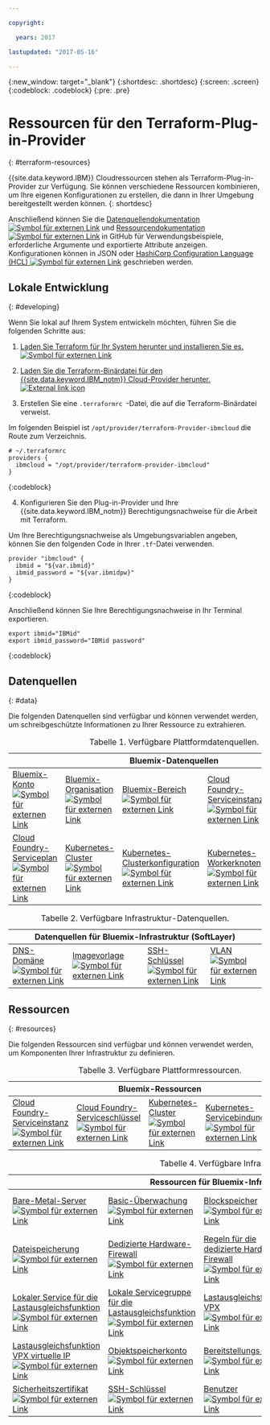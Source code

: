 ```yaml
---

copyright:

  years: 2017

lastupdated: "2017-05-16"

---
```


{:new_window: target="_blank"}
{:shortdesc: .shortdesc}
{:screen: .screen}
{:codeblock: .codeblock}
{:pre: .pre}

# Ressourcen für den Terraform-Plug-in-Provider
{: #terraform-resources}

{{site.data.keyword.IBM}} Cloudressourcen stehen als Terraform-Plug-in-Provider zur Verfügung. Sie können verschiedene Ressourcen kombinieren, um Ihre eigenen Konfigurationen zu erstellen, die dann in Ihrer Umgebung bereitgestellt werden können.
{: shortdesc}

Anschließend können Sie die <a href="https://github.com/IBM-Bluemix/terraform/tree/provider/ibm-cloud/website/source/docs/providers/ibmcloud/d">Datenquellendokumentation<img src="../../icons/launch-glyph.svg" alt="Symbol für externen Link"></a> und <a href="https://github.com/IBM-Bluemix/terraform/tree/provider/ibm-cloud/website/source/docs/providers/ibmcloud/r">Ressourcendokumentation<img src="../../icons/launch-glyph.svg" alt="Symbol für externen Link"></a> in GitHub für Verwendungsbeispiele, erforderliche Argumente und exportierte Attribute anzeigen. Konfigurationen können in JSON oder <a href="https://www.terraform.io/docs/configuration/index.html">HashiCorp Configuration Language (HCL) <img src="../../icons/launch-glyph.svg" alt="Symbol für externen Link"></a> geschrieben werden.

## Lokale Entwicklung
{: #developing}

Wenn Sie lokal auf Ihrem System entwickeln möchten, führen Sie die folgenden Schritte aus:

1. <a href="https://www.terraform.io/intro/getting-started/install.html">Laden Sie Terraform für Ihr System herunter und installieren Sie es. <img src="../../icons/launch-glyph.svg" alt="Symbol für externen Link"></a>

2. <a href="https://github.com/IBM-Bluemix/terraform/releases">Laden Sie die Terraform-Binärdatei für den {{site.data.keyword.IBM_notm}} Cloud-Provider herunter. <img src="../../icons/launch-glyph.svg" alt="External link icon"></a>

3. Erstellen Sie eine `.terraformrc `-Datei, die auf die Terraform-Binärdatei verweist. 

  Im folgenden Beispiel ist `/opt/provider/terraform-Provider-ibmcloud` die Route zum Verzeichnis.

  ```
  # ~/.terraformrc
providers {
    ibmcloud = "/opt/provider/terraform-provider-ibmcloud"
  }
  ```
  {:codeblock}
  
4. Konfigurieren Sie den Plug-in-Provider und Ihre {{site.data.keyword.IBM_notm}} Berechtigungsnachweise für die Arbeit mit Terraform. 

  Um Ihre Berechtigungsnachweise als Umgebungsvariablen angeben, können Sie den folgenden Code in Ihrer `.tf`-Datei verwenden.
  ```
  provider "ibmcloud" {
    ibmid = "${var.ibmid}"
    ibmid_password = "${var.ibmidpw}"
  }
  ```
  {:codeblock}
  
  Anschließend können Sie Ihre Berechtigungsnachweise in Ihr Terminal exportieren.
  ```
  export ibmid="IBMid"
  export ibmid_password="IBMid password"
  ```
  {:codeblock}


## Datenquellen
{: #data}

Die folgenden Datenquellen sind verfügbar und können verwendet werden, um schreibgeschützte Informationen zu Ihrer Ressource zu extrahieren. 

<table summary="Bluemix-Datenquellen">
<caption>Tabelle 1. Verfügbare Plattformdatenquellen.
</caption>
 <thead>
 <th colspan="5">Bluemix-Datenquellen</th>
 </thead>
 <tbody>
 <tr>
 <td><a href="https://github.com/IBM-Bluemix/terraform/tree/provider/ibm-cloud/website/source/docs/providers/ibmcloud/d/cf_account.html.markdown">Bluemix-Konto <img src="../../icons/launch-glyph.svg" alt="Symbol für externen Link"></a></td>
 <td><a href="https://github.com/IBM-Bluemix/terraform/tree/provider/ibm-cloud/website/source/docs/providers/ibmcloud/d/cf_org.html.markdown">Bluemix-Organisation <img src="../../icons/launch-glyph.svg" alt="Symbol für externen Link"></a></td>
 <td><a href="https://github.com/IBM-Bluemix/terraform/tree/provider/ibm-cloud/website/source/docs/providers/ibmcloud/d/cf_space.html.markdown ">Bluemix-Bereich <img src="../../icons/launch-glyph.svg" alt="Symbol für externen Link"></a></td>
 <td><a href="https://github.com/IBM-Bluemix/terraform/tree/provider/ibm-cloud/website/source/docs/providers/ibmcloud/d/cf_service_instance.html.markdown">Cloud Foundry-Serviceinstanz <img src="../../icons/launch-glyph.svg" alt="Symbol für externen Link"></a></td>
 <td><a href="https://github.com/IBM-Bluemix/terraform/tree/provider/ibm-cloud/website/source/docs/providers/ibmcloud/d/cf_service_key.html.markdown">Cloud Foundry-Serviceschlüssel <img src="../../icons/launch-glyph.svg" alt="Symbol für externen Link"></a></td>
 </tr>
 <tr>
 <td><a href="https://github.com/IBM-Bluemix/terraform/tree/provider/ibm-cloud/website/source/docs/providers/ibmcloud/d/cf_service_plan.html.markdown">Cloud Foundry-Serviceplan <img src="../../icons/launch-glyph.svg" alt="Symbol für externen Link"></a></td>
 <td><a href="https://github.com/IBM-Bluemix/terraform/tree/provider/ibm-cloud/website/source/docs/providers/ibmcloud/d/cs_cluster.html.markdown">Kubernetes-Cluster <img src="../../icons/launch-glyph.svg" alt="Symbol für externen Link"></a></td>
 <td><a href="https://github.com/IBM-Bluemix/terraform/tree/provider/ibm-cloud/website/source/docs/providers/ibmcloud/d/cs_cluster_config.html.markdown">Kubernetes-Clusterkonfiguration <img src="../../icons/launch-glyph.svg" alt="Symbol für externen Link"></a></td>
 <td><a href="https://github.com/IBM-Bluemix/terraform/tree/provider/ibm-cloud/website/source/docs/providers/ibmcloud/d/cs_worker.html.markdown">Kubernetes-Workerknoten <img src="../../icons/launch-glyph.svg" alt="Symbol für externen Link"></a></td>
 <tr>
 </tbody></table>
 
<table summary="Datenquellen für Bluemix-Infrastruktur (SoftLayer)">
<caption>Tabelle 2. Verfügbare Infrastruktur-Datenquellen.
</caption>
<thead>
<th colspan="4">Datenquellen für Bluemix-Infrastruktur (SoftLayer)</th>
</thead>
<tbody>
<tr>
 <td><a href="https://github.com/IBM-Bluemix/terraform/tree/provider/ibm-cloud/website/source/docs/providers/ibmcloud/d/infra_dns_domain.html.markdown">DNS-Domäne <img src="../../icons/launch-glyph.svg" alt="Symbol für externen Link"></a></td>
 <td><a href="https://github.com/IBM-Bluemix/terraform/tree/provider/ibm-cloud/website/source/docs/providers/ibmcloud/d/infra_image_template.html.markdown">Imagevorlage <img src="../../icons/launch-glyph.svg" alt="Symbol für externen Link"></a></td>
 <td><a href="https://github.com/IBM-Bluemix/terraform/tree/provider/ibm-cloud/website/source/docs/providers/ibmcloud/d/infra_ssh_key.html.markdown">SSH-Schlüssel <img src="../../icons/launch-glyph.svg" alt="Symbol für externen Link"></a></td>
 <td><a href="https://github.com/IBM-Bluemix/terraform/tree/provider/ibm-cloud/website/source/docs/providers/ibmcloud/d/infra_vlan.html.markdown">VLAN <img src="../../icons/launch-glyph.svg" alt="Symbol für externen Link"></a></td>
 <t/r>
</tbody></table>


## Ressourcen
{: #resources}

Die folgenden Ressourcen sind verfügbar und können verwendet werden, um Komponenten Ihrer Infrastruktur zu definieren. 

 <table summary="Bluemix-Ressourcen">
 <caption>Tabelle 3. Verfügbare Plattformressourcen.
 </caption>
  <thead>
  <th colspan="5">Bluemix-Ressourcen</th>
  </thead>
  <tbody>
  <td><a href="https://github.com/IBM-Bluemix/terraform/tree/provider/ibm-cloud/website/source/docs/providers/ibmcloud/r/cf_service_instance.html.markdown">Cloud Foundry-Serviceinstanz <img src="../../icons/launch-glyph.svg" alt="Symbol für externen Link"></a></td>
  <td><a href="https://github.com/IBM-Bluemix/terraform/blob/provider/ibm-cloud/website/source/docs/providers/ibmcloud/r/cf_service_key.html.markdown">Cloud Foundry-Serviceschlüssel <img src="../../icons/launch-glyph.svg" alt="Symbol für externen Link"></a></td>
  <td><a href="https://github.com/IBM-Bluemix/terraform/tree/provider/ibm-cloud/website/source/docs/providers/ibmcloud/r/cs_cluster.html.markdown">Kubernetes-Cluster <img src="../../icons/launch-glyph.svg" alt="Symbol für externen Link"></a></td>
  <td><a href="https://github.com/IBM-Bluemix/terraform/tree/provider/ibm-cloud/website/source/docs/providers/ibmcloud/r/cs_cluster_bind_service.html.markdown">Kubernetes-Servicebindung <img src="../../icons/launch-glyph.svg" alt="Symbol für externen Link"></a></td>
  <td><a href="https://github.com/IBM-Bluemix/terraform/tree/provider/ibm-cloud/website/source/docs/providers/ibmcloud/r/infra_user.html.markdown">Benutzer <img src="../../icons/launch-glyph.svg" alt="Symbol für externen Link"></a></td>
  </tr>
</tbody></table>

<table summary="Ressourcen für Bluemix-Infrastruktur (SoftLayer)">
<caption>Tabelle 4. Verfügbare Infrastrukturressourcen.
</caption>
 <thead>
 <th colspan="5">Ressourcen für Bluemix-Infrastruktur (SoftLayer)</th>
 </thead>
 <tbody>
  <tr>
  <td><a href="https://github.com/IBM-Bluemix/terraform/tree/provider/ibm-cloud/website/source/docs/providers/ibmcloud/r/infra_bare_metal.html.markdown">Bare-Metal-Server <img src="../../icons/launch-glyph.svg" alt="Symbol für externen Link"></a></td>
  <td><a href="https://github.com/IBM-Bluemix/terraform/tree/provider/ibm-cloud/website/source/docs/providers/ibmcloud/r/infra_basic_monitor.html.markdown">Basic-Überwachung <img src="../../icons/launch-glyph.svg" alt="Symbol für externen Link"></a></td>
  <td><a href="https://github.com/IBM-Bluemix/terraform/tree/provider/ibm-cloud/website/source/docs/providers/ibmcloud/r/infra_block_storage.html.markdown">Blockspeicher <img src="../../icons/launch-glyph.svg" alt="Symbol für externen Link"></a></td>
  <td><a href="https://github.com/IBM-Bluemix/terraform/tree/provider/ibm-cloud/website/source/docs/providers/ibmcloud/r/infra_dns_domain.html.markdown">DNS-Domäne <img src="../../icons/launch-glyph.svg" alt="Symbol für externen Link"></a></td>
  <td><a href="https://github.com/IBM-Bluemix/terraform/tree/provider/ibm-cloud/website/source/docs/providers/ibmcloud/r/infra_dns_domain_record.html.markdown">DNS-Domänendatensatz <img src="../../icons/launch-glyph.svg" alt="Symbol für externen Link"></a></td>
  </tr>
  <tr>
  <td><a href="https://github.com/IBM-Bluemix/terraform/tree/provider/ibm-cloud/website/source/docs/providers/ibmcloud/r/infra_file_storage.html.markdown">Dateispeicherung <img src="../../icons/launch-glyph.svg" alt="Symbol für externen Link"></a></td>
  <td><a href="https://github.com/IBM-Bluemix/terraform/tree/provider/ibm-cloud/website/source/docs/providers/ibmcloud/r/infra_fw_hardware_dedicated.html.markdown">Dedizierte Hardware-Firewall <img src="../../icons/launch-glyph.svg" alt="Symbol für externen Link"></a></td>
  <td><a href="https://github.com/IBM-Bluemix/terraform/tree/provider/ibm-cloud/website/source/docs/providers/ibmcloud/r/infra_fw_hardware_dedicated_rules.html.markdown">Regeln für die dedizierte Hardware-Firewall <img src="../../icons/launch-glyph.svg" alt="Symbol für externen Link"></a></td>
  <td><a href="https://github.com/IBM-Bluemix/terraform/tree/provider/ibm-cloud/website/source/docs/providers/ibmcloud/r/infra_global_ip.html.markdown">Globale IP <img src="../../icons/launch-glyph.svg" alt="Symbol für externen Link"></a></td>
  <td><a href="https://github.com/IBM-Bluemix/terraform/tree/provider/ibm-cloud/website/source/docs/providers/ibmcloud/r/infra_lb_local.html.markdown">Lokale Lastausgleichsfunktion <img src="../../icons/launch-glyph.svg" alt="Symbol für externen Link"></a></td>
  </tr>
  <tr>
  <td><a href="https://github.com/IBM-Bluemix/terraform/tree/provider/ibm-cloud/website/source/docs/providers/ibmcloud/r/infra_lb_local_service.html.markdown">Lokaler Service für die Lastausgleichsfunktion <img src="../../icons/launch-glyph.svg" alt="Symbol für externen Link"></a></td>
  <td><a href="https://github.com/IBM-Bluemix/terraform/tree/provider/ibm-cloud/website/source/docs/providers/ibmcloud/r/infra_lb_local_service_group.html.markdown">Lokale Servicegruppe für die Lastausgleichsfunktion <img src="../../icons/launch-glyph.svg" alt="Symbol für externen Link"></a></td>
  <td><a href="https://github.com/IBM-Bluemix/terraform/tree/provider/ibm-cloud/website/source/docs/providers/ibmcloud/r/infra_lb_vpx.html.markdown">Lastausgleichsfunktion VPX <img src="../../icons/launch-glyph.svg" alt="Symbol für externen Link"></a></td>
  <td><a href="https://github.com/IBM-Bluemix/terraform/tree/provider/ibm-cloud/website/source/docs/providers/ibmcloud/r/infra_lb_vpx_ha.html.markdown">Lastausgleichsfunktion VPX HA <img src="../../icons/launch-glyph.svg" alt="Symbol für externen Link"></a></td>
  <td><a href="https://github.com/IBM-Bluemix/terraform/tree/provider/ibm-cloud/website/source/docs/providers/ibmcloud/r/infra_lb_vpx_service.html.markdown">Lastausgleichsfunktion VPX-Service <img src="../../icons/launch-glyph.svg" alt="Symbol für externen Link"></a></td>
  </tr>
  <tr>
  <td><a href="https://github.com/IBM-Bluemix/terraform/tree/provider/ibm-cloud/website/source/docs/providers/ibmcloud/r/infra_lb_vpx_vip.html.markdown">Lastausgleichsfunktion VPX virtuelle IP <img src="../../icons/launch-glyph.svg" alt="Symbol für externen Link"></a></td>
  <td><a href="https://github.com/IBM-Bluemix/terraform/tree/provider/ibm-cloud/website/source/docs/providers/ibmcloud/r/infra_objectstorage_account.html.markdown">Objektspeicherkonto <img src="../../icons/launch-glyph.svg" alt="Symbol für externen Link"></a></td>
  <td><a href="https://github.com/IBM-Bluemix/terraform/tree/provider/ibm-cloud/website/source/docs/providers/ibmcloud/r/infra_provisioning_hook.html.markdown">Bereitstellungs-Hook <img src="../../icons/launch-glyph.svg" alt="Symbol für externen Link"></a></td>
  <td><a href="https://github.com/IBM-Bluemix/terraform/tree/provider/ibm-cloud/website/source/docs/providers/ibmcloud/r/infra_scale_group.html.markdown">Skalierungsgruppe <img src="../../icons/launch-glyph.svg" alt="Symbol für externen Link"></a></td>
  <td><a href="https://github.com/IBM-Bluemix/terraform/tree/provider/ibm-cloud/website/source/docs/providers/ibmcloud/r/infra_scale_policy.html.markdown">Skalierungsrichtlinie <img src="../../icons/launch-glyph.svg" alt="Symbol für externen Link"></a></td>
  </tr>
  <tr>
  <td><a href="https://github.com/IBM-Bluemix/terraform/tree/provider/ibm-cloud/website/source/docs/providers/ibmcloud/r/infra_security_certificate.html.markdown">Sicherheitszertifikat <img src="../../icons/launch-glyph.svg" alt="Symbol für externen Link"></a></td>
  <td><a href="https://github.com/IBM-Bluemix/terraform/tree/provider/ibm-cloud/website/source/docs/providers/ibmcloud/r/infra_ssh_key.html.markdown">SSH-Schlüssel <img src="../../icons/launch-glyph.svg" alt="Symbol für externen Link"></a></td>
  <td><a href="https://github.com/IBM-Bluemix/terraform/tree/provider/ibm-cloud/website/source/docs/providers/ibmcloud/r/infra_user.html.markdown">Benutzer <img src="../../icons/launch-glyph.svg" alt="Symbol für externen Link"></a></td>
  <td><a href="https://github.com/IBM-Bluemix/terraform/tree/provider/ibm-cloud/website/source/docs/providers/ibmcloud/r/infra_virtual_guest.html.markdown">Virtueller Gast <img src="../../icons/launch-glyph.svg" alt="Symbol für externen Link"></a></td>
  <td><a href="https://github.com/IBM-Bluemix/terraform/tree/provider/ibm-cloud/website/source/docs/providers/ibmcloud/r/infra_vlan.html.markdown">VLAN <img src="../../icons/launch-glyph.svg" alt="Symbol für externen Link"></a></td>
  <tr>
</tbody></table>
